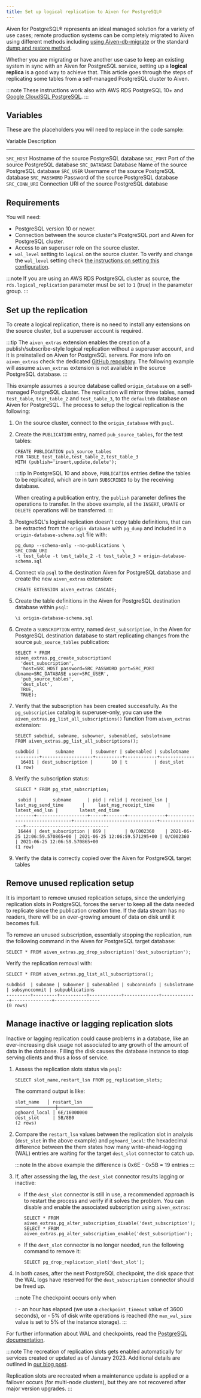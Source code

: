 ```yaml
---
title: Set up logical replication to Aiven for PostgreSQL®
---
```


Aiven for PostgreSQL® represents an ideal managed solution for a variety
of use cases; remote production systems can be completely migrated to
Aiven using different methods including
[using Aiven-db-migrate](migrate-aiven-db-migrate) or the standard
[dump and restore method](migrate-pg-dump-restore).

Whether you are migrating or have another use case to keep an existing
system in sync with an Aiven for PostgreSQL service, setting up a
**logical replica** is a good way to achieve that. This article goes
through the steps of replicating some tables from a self-managed
PostgreSQL cluster to Aiven.

:::note
These instructions work also with AWS RDS PostgreSQL 10+ and [Google
CloudSQL
PostgreSQL](https://cloud.google.com/sql/docs/release-notes#August_30_2021).
:::

## Variables

These are the placeholders you will need to replace in the code sample:

  Variable         Description
  ---------------- --------------------------------------------------
  `SRC_HOST`       Hostname of the source PostgreSQL database
  `SRC_PORT`       Port of the source PostgreSQL database
  `SRC_DATABASE`   Database Name of the source PostgreSQL database
  `SRC_USER`       Username of the source PostgreSQL database
  `SRC_PASSWORD`   Password of the source PostgreSQL database
  `SRC_CONN_URI`   Connection URI of the source PostgreSQL database

## Requirements

You will need:

-   PostgreSQL version 10 or newer.
-   Connection between the source cluster\'s PostgreSQL port and Aiven
    for PostgreSQL cluster.
-   Access to an superuser role on the source cluster.
-   `wal_level` setting to `logical` on the source cluster. To verify
    and change the `wal_level` setting check
    [the instructions on setting this configuration](/docs/products/postgresql/howto/migrate-aiven-db-migrate#pg_migrate_wal).

:::note
If you are using an AWS RDS PostgreSQL cluster as source, the
`rds.logical_replication` parameter must be set to `1` (true) in the
parameter group.
:::

## Set up the replication

To create a logical replication, there is no need to install any
extensions on the source cluster, but a superuser account is required.

:::tip
The `aiven_extras` extension enables the creation of a
publish/subscribe-style logical replication without a superuser account,
and it is preinstalled on Aiven for PostgreSQL servers. For more info on
`aiven_extras` check the dedicated [GitHub
repository](https://github.com/aiven/aiven-extras). The following
example will assume `aiven_extras` extension is not available in the
source PostgreSQL database.
:::

This example assumes a source database called `origin_database` on a
self-managed PostgreSQL cluster. The replication will mirror three
tables, named `test_table`, `test_table_2` and `test_table_3`, to the
`defaultdb` database on Aiven for PostgreSQL. The process to setup the
logical replication is the following:

1.  On the source cluster, connect to the `origin_database` with `psql`.

2.  Create the `PUBLICATION` entry, named `pub_source_tables`, for the
    test tables:

    ``` 
    CREATE PUBLICATION pub_source_tables
    FOR TABLE test_table,test_table_2,test_table_3
    WITH (publish='insert,update,delete');
    ```

    :::tip
    In PostgreSQL 10 and above, `PUBLICATION` entries define the tables
    to be replicated, which are in turn `SUBSCRIBED` to by the receiving
    database.

    When creating a publication entry, the `publish` parameter defines
    the operations to transfer. In the above example, all the `INSERT`,
    `UPDATE` or `DELETE` operations will be transferred.
    :::

3.  PostgreSQL\'s logical replication doesn\'t copy table definitions,
    that can be extracted from the `origin_database` with `pg_dump` and
    included in a `origin-database-schema.sql` file with:

    ``` 
    pg_dump --schema-only --no-publications \
    SRC_CONN_URI                            \
    -t test_table -t test_table_2 -t test_table_3 > origin-database-schema.sql
    ```

4.  Connect via `psql` to the destination Aiven for PostgreSQL database
    and create the new `aiven_extras` extension:

    ``` 
    CREATE EXTENSION aiven_extras CASCADE;
    ```

5.  Create the table definitions in the Aiven for PostgreSQL destination
    database within `psql`:

    ``` 
    \i origin-database-schema.sql
    ```

6.  Create a `SUBSCRIPTION` entry, named `dest_subscription`, in the
    Aiven for PostgreSQL destination database to start replicating
    changes from the source `pub_source_tables` publication:

    ``` 
    SELECT * FROM
    aiven_extras.pg_create_subscription(
      'dest_subscription',
      'host=SRC_HOST password=SRC_PASSWORD port=SRC_PORT dbname=SRC_DATABASE user=SRC_USER',
      'pub_source_tables',
      'dest_slot',
      TRUE,
      TRUE);
    ```

7.  Verify that the subscription has been created successfully. As the
    `pg_subscription` catalog is superuser-only, you can use the
    `aiven_extras.pg_list_all_subscriptions()` function from
    `aiven_extras` extension:

    ``` 
    SELECT subdbid, subname, subowner, subenabled, subslotname
    FROM aiven_extras.pg_list_all_subscriptions();

    subdbid |      subname      | subowner | subenabled | subslotname
    ---------+-------------------+----------+------------+-------------
      16401 | dest_subscription |       10 | t          | dest_slot
    (1 row)
    ```

8.  Verify the subscription status:

    ``` 
    SELECT * FROM pg_stat_subscription;

     subid |      subname      | pid | relid | received_lsn |      last_msg_send_time       |     last_msg_receipt_time     | latest_end_lsn |        latest_end_time
    -------+-------------------+-----+-------+--------------+-------------------------------+-------------------------------+----------------+-------------------------------
     16444 | dest_subscription | 869 |       | 0/C002360    | 2021-06-25 12:06:59.570865+00 | 2021-06-25 12:06:59.571295+00 | 0/C002360      | 2021-06-25 12:06:59.570865+00
    (1 row)
    ```

9.  Verify the data is correctly copied over the Aiven for PostgreSQL
    target tables

## Remove unused replication setup

It is important to remove unused replication setups, since the
underlying replication slots in PostgreSQL forces the server to keep all
the data needed to replicate since the publication creation time. If the
data stream has no readers, there will be an ever-growing amount of data
on disk until it becomes full.

To remove an unused subscription, essentially stopping the replication,
run the following command in the Aiven for PostgreSQL target database:

``` 
SELECT * FROM aiven_extras.pg_drop_subscription('dest_subscription');
```

Verify the replication removal with:

``` 
SELECT * FROM aiven_extras.pg_list_all_subscriptions();

subdbid  | subname | subowner | subenabled | subconninfo | subslotname | subsynccommit | subpublications
---------+---------+----------+------------+-------------+-------------+---------------+-----------------
(0 rows)
```

## Manage inactive or lagging replication slots

Inactive or lagging replication could cause problems in a database, like
an ever-increasing disk usage not associated to any growth of the amount
of data in the database. Filling the disk causes the database instance
to stop serving clients and thus a loss of service.

1.  Assess the replication slots status via `psql`:

    ``` 
    SELECT slot_name,restart_lsn FROM pg_replication_slots;
    ```

    The command output is like:

    ``` 
    slot_name   │ restart_lsn
    ───────────────┼─────────────
    pghoard_local │ 6E/16000000
    dest_slot     | 5B/8B0
    (2 rows)
    ```

2.  Compare the `restart_lsn` values between the replication slot in
    analysis (`dest_slot` in the above example) and `pghoard_local`: the
    hexadecimal difference between the them states how many
    write-ahead-logging (WAL) entries are waiting for the target
    `dest_slot` connector to catch up.

    :::note
    In the above example the difference is 0x6E - 0x5B = 19 entries
    :::

3.  If, after assessing the lag, the `dest_slot` connector results
    lagging or inactive:

    -   If the `dest_slot` connector is still in use, a recommended
        approach is to restart the process and verify if it solves the
        problem. You can disable and enable the associated subscription
        using `aiven_extras`:

        ``` 
        SELECT * FROM aiven_extras.pg_alter_subscription_disable('dest_subscription');
        SELECT * FROM aiven_extras.pg_alter_subscription_enable('dest_subscription');
        ```

    -   If the `dest_slot` connector is no longer needed, run the
        following command to remove it:

        ``` 
        SELECT pg_drop_replication_slot('dest_slot');
        ```

4.  In both cases, after the next PostgreSQL checkpoint, the disk space
    that the WAL logs have reserved for the `dest_subscription`
    connector should be freed up.

    :::note
    The checkpoint occurs only when

    :   -   an hour has elapsed (we use a `checkpoint_timeout` value of
            3600 seconds), or
        -   5% of disk write operations is reached (the `max_wal_size`
            value is set to 5% of the instance storage).
    :::

For further information about WAL and checkpoints, read the [PostgreSQL
documentation](https://www.postgresql.org/docs/current/wal-configuration.html).

:::note
The recreation of replication slots gets enabled automatically for
services created or updated as of January 2023. Additional details are
outlined in [our blog
post](https://aiven.io/blog/aiven-for-pg-recreates-logical-replication-slots).

Replication slots are recreated when a maintenance update is applied or
a failover occurs (for multi-node clusters), but they are not recovered
after major version upgrades.
:::
